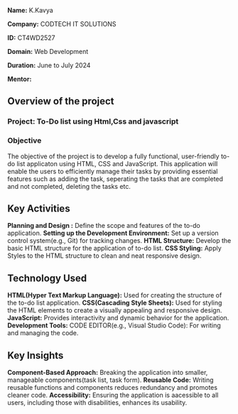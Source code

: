 **Name:** K.Kavya

**Company:** CODTECH IT SOLUTIONS

**ID:** CT4WD2527

**Domain:** Web Development

**Duration:** June to July 2024 

**Mentor:** 

## Overview of the project 

### Project: To-Do list using Html,Css and javascript
### Objective
The objective of the project is to develop a fully functional, user-friendly to-do list applicaton using HTML, CSS and JavaScript. This application will enable the users to efficiently manage their tasks by providing essential features such as adding the task, seperating the tasks that are completed and not completed, deleting the tasks etc.

## Key Activities
**Planning and Design :** Define the scope and features of the to-do application.
**Setting up the Development Environment:** Set up a version control system(e.g., Git) for tracking changes.
**HTML Structure:** Develop the basic HTML structure for the application of to-do list.
**CSS Styling:** Apply Styles to the HTML structure to clean and neat responsive design.

## Technology Used
**HTML(Hyper Text Markup Language):** Used for creating the structure of the to-do list application.
**CSS(Cascading Style Sheets):** Used for styling the HTML elements to create a visually appealing and responsive design.
**JavaScript:** Provides interactivity and dynamic behavior for the application.
**Development Tools:** CODE EDITOR(e.g., Visual Studio Code): For writing and managing the code.

## Key Insights
**Component-Based Approach:** Breaking the application into smaller, manageable components(task list, task form).
**Reusable Code:** Writing reusable functions and components reduces redundancy and promotes cleaner code.
**Accessibility:** Ensuring the application is aacessible to all users, including those with disabilities, enhances its usability.
